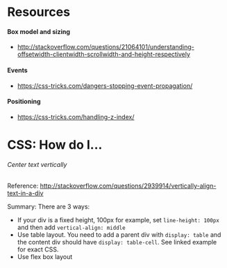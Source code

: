 # Resources

#### Box model and sizing
* http://stackoverflow.com/questions/21064101/understanding-offsetwidth-clientwidth-scrollwidth-and-height-respectively

#### Events
* https://css-tricks.com/dangers-stopping-event-propagation/

#### Positioning
* https://css-tricks.com/handling-z-index/

# CSS: How do I...

###### Center text vertically
Reference: http://stackoverflow.com/questions/2939914/vertically-align-text-in-a-div

Summary: There are 3 ways:
* If your div is a fixed height, 100px for example, set `line-height: 100px` and then add `vertical-align: middle`
* Use table layout. You need to add a parent div with `display: table` and the content div should have `display: table-cell`. See linked example for exact CSS.
* Use flex box layout
